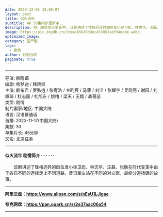 ```yaml
---
date: 2023-12-01 18:08:07
layout: post
title: 似火流年
subtitle: 4K 30集同步更新中..
description: 4K 30集同步更新中..该剧讲述了性格迥异的四位发小徐卫彪、林志华、汪磊、张鹏在时代变革中由于各自不同的选择走上不同道路，昔日挚友站在不同的对立面，最终分道扬镳的故事。...
image: https://pic.imgdb.cn/item/65630d3ec458853aef94da0e.webp
optimized_image: 
category: 国产剧
tags:
  - 剧情
author: 对酒当歌
paginate: true
---
```


---

导演: 韩晓邯  
编剧: 修梦迪 / 韩晓邯  
主演: 韩东君 / 贾弘逍 / 张宥浩 / 甘昀宸 / 马藜 / 刘洋 / 张耀宇 / 吴晓亮 / 谢园 / 刘佩琦 / 杜志国 / 杜旭东 / 姚橹 / 梁天 / 王姬 / 龚蓓苾  
类型: 剧情  
制片国家/地区: 中国大陆  
语言: 汉语普通话  
首播: 2023-11-17(中国大陆)  
集数: 30  
单集片长: 45分钟  
又名: 北京往事  

---

#### 似火流年 剧情简介 · · · · · ·

　　该剧讲述了性格迥异的四位发小徐卫彪、林志华、汪磊、张鹏在时代变革中由于各自不同的选择走上不同道路，昔日挚友站在不同的对立面，最终分道扬镳的故事。

---

**阿里云盘：<https://www.alipan.com/s/nEsU1LJigae>**

**夸克网盘：<https://pan.quark.cn/s/2e37aac06a54>**

---

